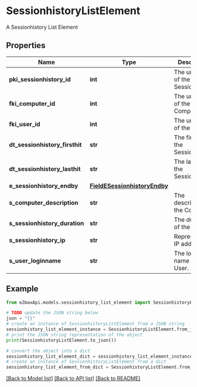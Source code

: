 # SessionhistoryListElement

A Sessionhistory List Element

## Properties

Name | Type | Description | Notes
------------ | ------------- | ------------- | -------------
**pki_sessionhistory_id** | **int** | The unique ID of the Sessionhistory | 
**fki_computer_id** | **int** | The unique ID of the Computer | [optional] 
**fki_user_id** | **int** | The unique ID of the User | [optional] 
**dt_sessionhistory_firsthit** | **str** | The first hit of the Sessionhistory | 
**dt_sessionhistory_lasthit** | **str** | The last hit of the Sessionhistory | 
**e_sessionhistory_endby** | [**FieldESessionhistoryEndby**](FieldESessionhistoryEndby.md) |  | 
**s_computer_description** | **str** | The description of the Computer | [optional] 
**s_sessionhistory_duration** | **str** | The duration of the session | 
**s_sessionhistory_ip** | **str** | Represent an IP address. | 
**s_user_loginname** | **str** | The login name of the User. | [optional] 

## Example

```python
from eZmaxApi.models.sessionhistory_list_element import SessionhistoryListElement

# TODO update the JSON string below
json = "{}"
# create an instance of SessionhistoryListElement from a JSON string
sessionhistory_list_element_instance = SessionhistoryListElement.from_json(json)
# print the JSON string representation of the object
print(SessionhistoryListElement.to_json())

# convert the object into a dict
sessionhistory_list_element_dict = sessionhistory_list_element_instance.to_dict()
# create an instance of SessionhistoryListElement from a dict
sessionhistory_list_element_from_dict = SessionhistoryListElement.from_dict(sessionhistory_list_element_dict)
```
[[Back to Model list]](../README.md#documentation-for-models) [[Back to API list]](../README.md#documentation-for-api-endpoints) [[Back to README]](../README.md)


